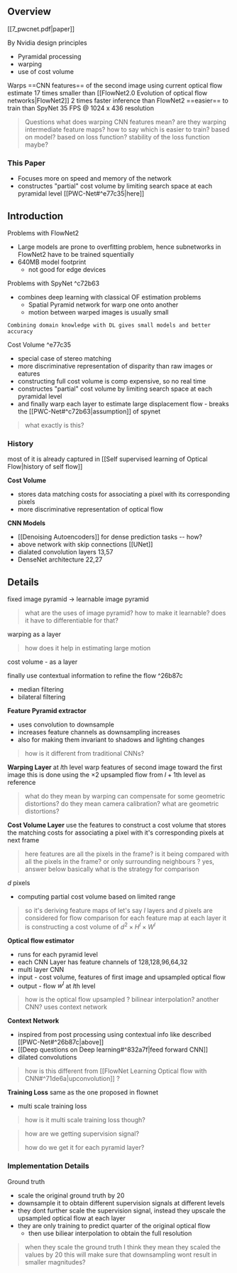 ## Overview
[[7_pwcnet.pdf|paper]]

By Nvidia
design principles
- Pyramidal processing
- warping
- use of cost volume


Warps ==CNN features== of the second image using current optical flow estimate
17 times smaller than [[FlowNet2.0 Evolution of optical flow networks|FlowNet2]]
2 times faster inference than FlowNet2
==easier== to train than SpyNet
35 FPS @ 1024 x 436 resolution

>Questions
>what does warping CNN features mean? 
>	are they warping intermediate feature maps?
>how to say which is easier to train?
>	based on model?
>	based on loss function?
>	stability of the loss function maybe?


### This Paper
- Focuses more on speed and memory of the network
- constructes "partial" cost volume by limiting search space at each pyramidal level  [[PWC-Net#^e77c35|here]]

## Introduction

Problems with FlowNet2
- Large models are prone to overfitting problem,
	hence subnetworks in FlowNet2 have to be trained squentially
- 640MB model footprint
	- not good for edge devices

Problems with SpyNet ^c72b63
- combines deep learning with classical OF estimation problems
	- Spatial Pyramid network for warp one onto another
	- motion between warped images is usually small

 `Combining domain knowledge with DL gives small models and better accuracy`

 Cost Volume  ^e77c35
 - special case of stereo matching
 - more discriminative representation of disparity than raw images or eatures 
 - constructing full cost volume is comp expensive, so no real time
 - constructes "partial" cost volume by limiting search space at each pyramidal level  
 - and finally warp each layer to estimate large displacement flow - breaks the [[PWC-Net#^c72b63|assumption]] of spynet

 >what exactly is this?

### History
most of it is already captured in [[Self supervised learning of Optical Flow|history of self flow]]

**Cost Volume**
- stores data matching costs for associating a pixel with its corresponding pixels
- more discriminative representation of optical flow

**CNN Models**
- [[Denoising Autoencoders]] for dense prediction tasks -- how?
- above network with skip connections [[UNet]] 
- dialated convolution layers 13,57
- DenseNet architecture 22,27


## Details

fixed image pyramid -> learnable image pyramid
>what are the uses of image pyramid? 
>how to make it learnable? does it have to differentiable for that?

warping as a layer
>how does it help in estimating large motion

cost volume - as a layer

finally use contextual information to refine the flow ^26b87c
- median filtering
- bilateral filtering

**Feature Pyramid extractor**
- uses convolution to downsample
- increases feature channels as downsampling increases
- also for making them invariant to shadows and lighting changes

>how is it different from traditional CNNs?


**Warping Layer**
at $l$th level warp features of second image toward the first image 
this is done using the $\times 2$ upsampled flow from $l+1$th level as reference
>what do they mean by warping can compensate for some geometric distortions?
>	do they mean camera calibration?
>	what are geometric distortions?


**Cost Volume Layer**
use the features to construct a cost volume that stores the matching costs for associating a pixel with it's corresponding pixels at next frame
>here features are all the pixels in the frame?
>is it being compared with all the pixels in the frame? 
>or only surrounding neighbours ?
>	yes, answer below
>basically what is the strategy for comparison

$d$ pixels
- computing partial cost volume based on limited range 

>so it's deriving feature maps of let's say $l$ layers
>and $d$ pixels are considered for flow comparison
>for each feature map at each layer it is constructing a cost volume of $d^2\times H^l\times W^l$


**Optical flow estimator**
- runs for each pyramid level
- each CNN Layer has feature channels of 128,128,96,64,32
- multi layer CNN 
- input - cost volume, features of first image and upsampled optical flow
- output - flow $w^l$ at $l$th level

>how is the optical flow upsampled ?
>bilinear interpolation?
>another CNN?
>		uses context network


**Context Network**
- inspired from post processing using contextual info like described [[PWC-Net#^26b87c|above]]
- [[Deep questions on Deep learning#^832a7f|feed forward CNN]]
- dilated convolutions
>how is this different from [[FlowNet Learning Optical flow with CNN#^71de6a|upconvolution]] ?


**Training Loss**
same as the one proposed in flownet 
- multi scale training loss
>how is it multi scale training loss though?

>how are we getting supervision signal?
>	
>how do we get it for each pyramid layer?


### Implementation Details
Ground truth
- scale the original ground truth by 20
- downsample it to obtain different supervision signals at different levels
- they dont further scale the supervision signal, instead they upscale the upsampled optical flow at each layer
- they are only training to predict quarter of the original optical flow
	- then use biliear interpolation to obtain the full resolution

>when they scale the ground truth
>	I think they mean they scaled the values by 20 
>	this will make sure that downsampling wont result in smaller magnitudes?

